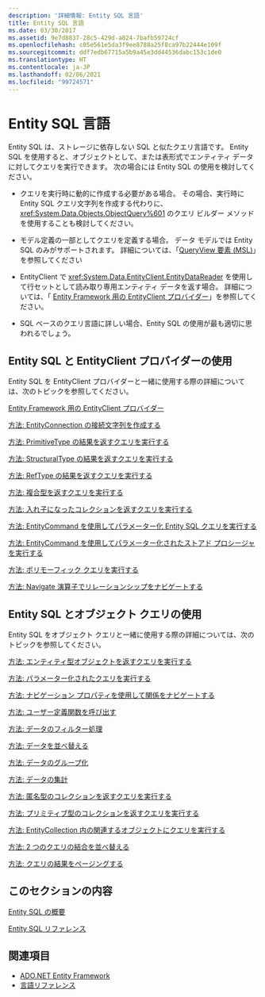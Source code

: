 ```yaml
---
description: '詳細情報: Entity SQL 言語'
title: Entity SQL 言語
ms.date: 03/30/2017
ms.assetid: 9e7d8837-28c5-429d-a824-7bafb59724cf
ms.openlocfilehash: c05e561e5da3f9ee8788a25f8ca97b22444e109f
ms.sourcegitcommit: ddf7edb67715a5b9a45e3dd44536dabc153c1de0
ms.translationtype: HT
ms.contentlocale: ja-JP
ms.lasthandoff: 02/06/2021
ms.locfileid: "99724571"
---
```

# <a name="entity-sql-language"></a>Entity SQL 言語

Entity SQL は、ストレージに依存しない SQL と似たクエリ言語です。 Entity SQL を使用すると、オブジェクトとして、または表形式でエンティティ データに対してクエリを実行できます。 次の場合には Entity SQL の使用を検討してください。  
  
- クエリを実行時に動的に作成する必要がある場合。 その場合、実行時に Entity SQL クエリ文字列を作成する代わりに、<xref:System.Data.Objects.ObjectQuery%601> のクエリ ビルダー メソッドを使用することも検討してください。  
  
- モデル定義の一部としてクエリを定義する場合。 データ モデルでは Entity SQL のみがサポートされます。 詳細については、「[QueryView 要素 (MSL)](/ef/ef6/modeling/designer/advanced/edmx/msl-spec#queryview-element-msl)」を参照してください  
  
- EntityClient で <xref:System.Data.EntityClient.EntityDataReader> を使用して行セットとして読み取り専用エンティティ データを返す場合。 詳細については、「 [Entity Framework 用の EntityClient プロバイダー](../entityclient-provider-for-the-entity-framework.md)」を参照してください。  
  
- SQL ベースのクエリ言語に詳しい場合、Entity SQL の使用が最も適切に思われるでしょう。  
  
## <a name="using-entity-sql-with-the-entityclient-provider"></a>Entity SQL と EntityClient プロバイダーの使用  

 Entity SQL を EntityClient プロバイダーと一緒に使用する際の詳細については、次のトピックを参照してください。  
  
 [Entity Framework 用の EntityClient プロバイダー](../entityclient-provider-for-the-entity-framework.md)  
  
 [方法: EntityConnection の接続文字列を作成する](../how-to-build-an-entityconnection-connection-string.md)  
  
 [方法: PrimitiveType の結果を返すクエリを実行する](../how-to-execute-a-query-that-returns-primitivetype-results.md)  
  
 [方法: StructuralType の結果を返すクエリを実行する](../how-to-execute-a-query-that-returns-structuraltype-results.md)  
  
 [方法: RefType の結果を返すクエリを実行する](../how-to-execute-a-query-that-returns-reftype-results.md)  
  
 [方法: 複合型を返すクエリを実行する](../how-to-execute-a-query-that-returns-complex-types.md)  
  
 [方法: 入れ子になったコレクションを返すクエリを実行する](../how-to-execute-a-query-that-returns-nested-collections.md)  
  
 [方法: EntityCommand を使用してパラメーター化 Entity SQL クエリを実行する](../how-to-execute-a-parameterized-entity-sql-query-using-entitycommand.md)  
  
 [方法: EntityCommand を使用してパラメーター化されたストアド プロシージャを実行する](../how-to-execute-a-parameterized-stored-procedure-using-entitycommand.md)  
  
 [方法: ポリモーフィック クエリを実行する](../how-to-execute-a-polymorphic-query.md)  
  
 [方法: Navigate 演算子でリレーションシップをナビゲートする](../how-to-navigate-relationships-with-the-navigate-operator.md)  
  
## <a name="using-entity-sql-with-object-queries"></a>Entity SQL とオブジェクト クエリの使用  

 Entity SQL をオブジェクト クエリと一緒に使用する際の詳細については、次のトピックを参照してください。  
  
 [方法: エンティティ型オブジェクトを返すクエリを実行する](/previous-versions/dotnet/netframework-4.0/bb738694(v=vs.100))  
  
 [方法: パラメーター化されたクエリを実行する](/previous-versions/dotnet/netframework-4.0/bb738521(v=vs.100))  
  
 [方法: ナビゲーション プロパティを使用して関係をナビゲートする](/previous-versions/dotnet/netframework-4.0/bb896321(v=vs.100))  
  
 [方法: ユーザー定義関数を呼び出す](/previous-versions/dotnet/netframework-4.0/dd490951(v=vs.100))  
  
 [方法: データのフィルター処理](/previous-versions/dotnet/netframework-4.0/cc716755(v=vs.100))  
  
 [方法: データを並べ替える](/previous-versions/dotnet/netframework-4.0/cc716784(v=vs.100))  
  
 [方法: データのグループ化](/previous-versions/dotnet/netframework-4.0/bb896341(v=vs.100))  
  
 [方法: データの集計](/previous-versions/dotnet/netframework-4.0/cc716738(v=vs.100))  
  
 [方法: 匿名型のコレクションを返すクエリを実行する](/previous-versions/dotnet/netframework-4.0/bb738512(v=vs.100))  
  
 [方法: プリミティブ型のコレクションを返すクエリを実行する](/previous-versions/dotnet/netframework-4.0/bb738451(v=vs.100))  
  
 [方法: EntityCollection 内の関連するオブジェクトにクエリを実行する](/previous-versions/dotnet/netframework-4.0/cc716708(v=vs.100))  
  
 [方法: 2 つのクエリの結合を並べ替える](/previous-versions/dotnet/netframework-4.0/bb896299(v=vs.100))  
  
 [方法: クエリの結果をページングする](/previous-versions/dotnet/netframework-4.0/bb738702(v=vs.100))  
  
## <a name="in-this-section"></a>このセクションの内容  

 [Entity SQL の概要](entity-sql-overview.md)  
  
 [Entity SQL リファレンス](entity-sql-reference.md)  
  
## <a name="see-also"></a>関連項目

- [ADO.NET Entity Framework](../index.md)
- [言語リファレンス](index.md)

